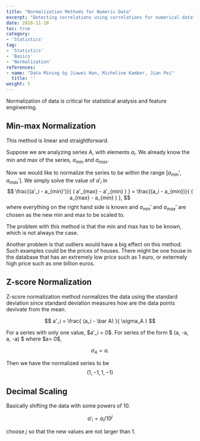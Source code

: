 ```yaml
---
title: "Normalization Methods for Numeric Data"
excerpt: "Detecting correlations using correlations for numerical data"
date: 2018-11-18
toc: true
category:
- 'Statistics'
tag:
- 'Statistics'
- 'Basics'
- 'Normalization'
references:
- name: "Data Mining by Jiawei Han, Micheline Kamber, Jian Pei"
  title: ''
weight: 5
---
```



Normalization of data is critical for statistical analysis and feature engineering.

## Min-max Normalization

This method is linear and straightforward.

Suppose we are analyzing series A, with elements $a_i$. We already know the min and max of the series, $a_{min}$ and $a_{max}$.

Now we would like to normalize the series to be within the range $[a_{min}', a_{max}']$. We simply solve the value of $a' _ i$ in
$$
\frac{(a'_i - a_{min}')}{ ( a'_{max} - a'_{min}  ) } = \frac{(a_i - a_{min})}{ ( a_{max} - a_{min}  ) },
$$
where everything on the right hand side is known and $a_{min}'$ and $a_{max}'$ are chosen as the new min and max to be scaled to.

<div class="notes--warning" markdown="1">
The problem with this method is that the min and max has to be known, which is not always the case.

Another problem is that outliers would have a big effect on this method. Such examples could be the prices of houses. There might be one house in the database that has an extremely low price such as 1 euro, or extermely high price such as one billion euros.
</div>

## Z-score Normalization

Z-score normalization method normalizes the data using the standard deviation since standard deviation measures how are the data points devivate from the mean.

$$
a'_i = \frac{ (a_i - \bar A) }{ \sigma_A }
$$

<div class="notes--info" markdown="1">
For a series with only one value, $a'_i = 0$. For series of the form $ (a, -a, a, -a) $ where $a> 0$,

$$
\sigma_A = a.
$$

Then we have the normalized series to be
$$
( 1, -1, 1, -1 )
$$
</div>

## Decimal Scaling

Basically shifting the data with some powers of 10.

$$
a'_i = a_i/ 10^j
$$

choose $j$ so that the new values are not larger than 1.
